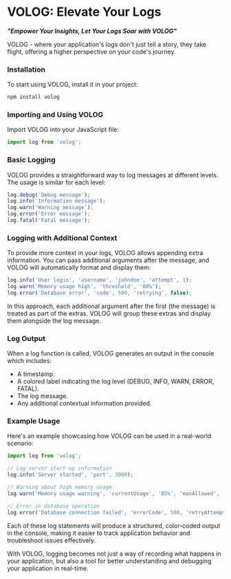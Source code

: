 # VOLOG: Elevate Your Logs
_**"Empower Your Insights, Let Your Logs Soar with VOLOG"**_

VOLOG - where your application's logs don't just tell a story, they take flight, offering a higher perspective on your code's journey.

### Installation

To start using VOLOG, install it in your project:

```bash
npm install volog
```

### Importing and Using VOLOG

Import VOLOG into your JavaScript file:

```javascript
import log from 'volog';
```

### Basic Logging

VOLOG provides a straightforward way to log messages at different levels. The usage is similar for each level:

```javascript
log.debug('Debug message');
log.info('Information message');
log.warn('Warning message');
log.error('Error message');
log.fatal('Fatal message');
```

### Logging with Additional Context

To provide more context in your logs, VOLOG allows appending extra information. You can pass additional arguments after the message, and VOLOG will automatically format and display them:

```javascript
log.info('User login', 'username', 'johndoe', 'attempt', 1);
log.warn('Memory usage high', 'threshold', '80%');
log.error('Database error', 'code', 500, 'retrying', false);
```

In this approach, each additional argument after the first (the message) is treated as part of the extras. VOLOG will group these extras and display them alongside the log message.

### Log Output

When a log function is called, VOLOG generates an output in the console which includes:

- A timestamp.
- A colored label indicating the log level (DEBUG, INFO, WARN, ERROR, FATAL).
- The log message.
- Any additional contextual information provided.

### Example Usage

Here's an example showcasing how VOLOG can be used in a real-world scenario:

```javascript
import log from 'volog';

// Log server start-up information
log.info('Server started', 'port', 3000);

// Warning about high memory usage
log.warn('Memory usage warning', 'currentUsage', '85%', 'maxAllowed', '90%');

// Error in database operation
log.error('Database connection failed', 'errorCode', 500, 'retryAttempt', 2);
```

Each of these log statements will produce a structured, color-coded output in the console, making it easier to track application behavior and troubleshoot issues effectively.

With VOLOG, logging becomes not just a way of recording what happens in your application, but also a tool for better understanding and debugging your application in real-time.